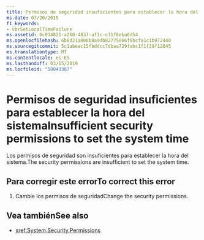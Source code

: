 ```yaml
---
title: Permisos de seguridad insuficientes para establecer la hora del sistema
ms.date: 07/20/2015
f1_keywords:
- vbrSetLocalTimeFailure
ms.assetid: 6c034821-a260-4837-af1c-c11f8eba6d54
ms.openlocfilehash: 6b8d21a808b8a9db82775866f6bcfa1c1b972440
ms.sourcegitcommit: 5c1abeec15fbddcc7dbaa729fabc1f1f29f12045
ms.translationtype: MT
ms.contentlocale: es-ES
ms.lasthandoff: 03/15/2019
ms.locfileid: "58043387"
---
```

# <a name="insufficient-security-permissions-to-set-the-system-time"></a><span data-ttu-id="7b76e-102">Permisos de seguridad insuficientes para establecer la hora del sistema</span><span class="sxs-lookup"><span data-stu-id="7b76e-102">Insufficient security permissions to set the system time</span></span>
<span data-ttu-id="7b76e-103">Los permisos de seguridad son insuficientes para establecer la hora del sistema.</span><span class="sxs-lookup"><span data-stu-id="7b76e-103">The security permissions are insufficient to set the system time.</span></span>  
  
## <a name="to-correct-this-error"></a><span data-ttu-id="7b76e-104">Para corregir este error</span><span class="sxs-lookup"><span data-stu-id="7b76e-104">To correct this error</span></span>  
  
1.  <span data-ttu-id="7b76e-105">Cambie los permisos de seguridad</span><span class="sxs-lookup"><span data-stu-id="7b76e-105">Change the security permissions.</span></span>  
  
## <a name="see-also"></a><span data-ttu-id="7b76e-106">Vea también</span><span class="sxs-lookup"><span data-stu-id="7b76e-106">See also</span></span>

- <xref:System.Security.Permissions>
